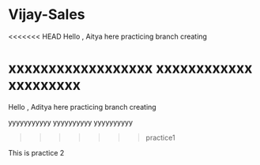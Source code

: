 # Vijay-Sales

<<<<<<< HEAD
Hello , Aitya here
practicing branch creating


xxxxxxxxxxxxxxxxxx
xxxxxxxxxxxx
xxxxxxxxx
=======
Hello , Aditya here
practicing branch creating

yyyyyyyyyyy
yyyyyyyyyy
yyyyyyyyyy
>>>>>>> practice1


This is practice 2
